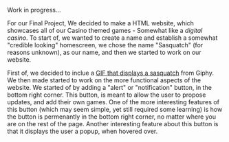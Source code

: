 Work in progress...


For our Final Project, We decided to make a HTML website, which showcases all of our Casino themed games - Somewhat like a _digital casino_.
To start of, we wanted to create a name and establish a somewhat "credible looking" homescreen, we chose the name "Sasquatch" (for reasons unknown), as our name, and then we started to work on our website.

First of, we decided to inclue a [GIF that displays a sasquatch](https://giphy.com/gifs/gjHuIwidiRcjemb1GH) from Giphy. We then made started to work on the more functional aspects of the website. We started of by adding a "alert" or "notification" button, in the bottom right corner. This button, is meant to allow the user to propose updates, and add their own games. One of the more interesting features of this button (which may seem simple, yet still required some learning) is how the  button is permenantly in the bottom right corner, no matter where you are on the rest of the page. Another interesting feature about this button is that it displays the user a popup, when hovered over.
